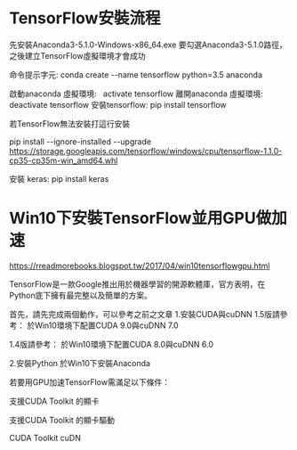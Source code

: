 # TensorFlow安裝流程
先安裝Anaconda3-5.1.0-Windows-x86_64.exe
要勾選Anaconda3-5.1.0路徑，之後建立TensorFlow虛擬環境才會成功


命令提示字元:  conda create --name tensorflow python=3.5 anaconda

啟動anaconda 虛擬環境:   activate tensorflow
離開anaconda 虛擬環境:   deactivate tensorflow
安裝tensorflow: pip install tensorflow

若TensorFlow無法安裝打這行安裝

pip install --ignore-installed --upgrade https://storage.googleapis.com/tensorflow/windows/cpu/tensorflow-1.1.0-cp35-cp35m-win_amd64.whl

安裝 keras:  pip install keras

# Win10下安裝TensorFlow並用GPU做加速

https://rreadmorebooks.blogspot.tw/2017/04/win10tensorflowgpu.html

TensorFlow是一款Google推出用於機器學習的開源軟體庫，官方表明，在Python底下擁有最完整以及簡單的方案。

首先，請先完成兩個動作，可以參考之前之文章
1.安裝CUDA與cuDNN
1.5版請參考： 
於Win10環境下配置CUDA 9.0與cuDNN 7.0

1.4版請參考：
於Win10環境下配置CUDA 8.0與cuDNN 6.0

2.安裝Python
於Win10下安裝Anaconda


若要用GPU加速TensorFlow需滿足以下條件：

支援CUDA Toolkit 的顯卡

支援CUDA Toolkit 的顯卡驅動

CUDA Toolkit 
cuDN 

